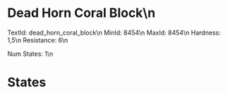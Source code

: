 # Dead Horn Coral Block\n
TextId: dead_horn_coral_block\n
MinId: 8454\n
MaxId: 8454\n
Hardness: 1,5\n
Resistance: 6\n

Num States: 1\n
# States
```

```